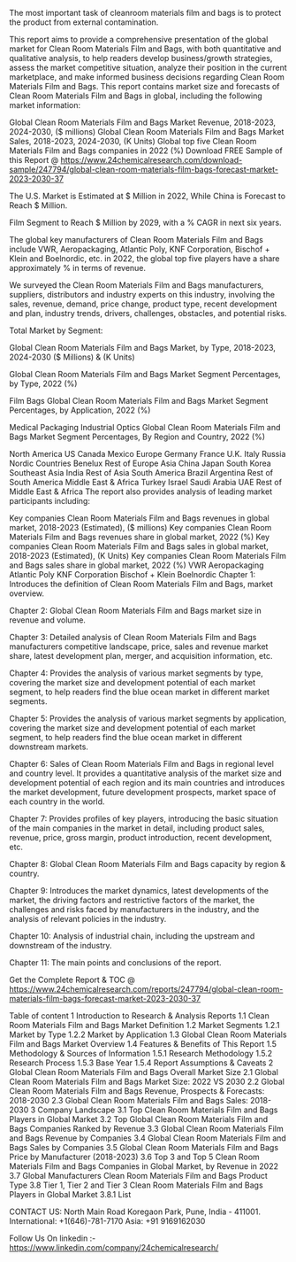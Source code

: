 The most important task of cleanroom materials film and bags is to protect the product from external contamination.

This report aims to provide a comprehensive presentation of the global market for Clean Room Materials Film and Bags, with both quantitative and qualitative analysis, to help readers develop business/growth strategies, assess the market competitive situation, analyze their position in the current marketplace, and make informed business decisions regarding Clean Room Materials Film and Bags. This report contains market size and forecasts of Clean Room Materials Film and Bags in global, including the following market information:

Global Clean Room Materials Film and Bags Market Revenue, 2018-2023, 2024-2030, ($ millions)
Global Clean Room Materials Film and Bags Market Sales, 2018-2023, 2024-2030, (K Units)
Global top five Clean Room Materials Film and Bags companies in 2022 (%)
Download FREE Sample of this Report @ https://www.24chemicalresearch.com/download-sample/247794/global-clean-room-materials-film-bags-forecast-market-2023-2030-37

The U.S. Market is Estimated at $ Million in 2022, While China is Forecast to Reach $ Million.

Film Segment to Reach $ Million by 2029, with a % CAGR in next six years.

The global key manufacturers of Clean Room Materials Film and Bags include VWR, Aeropackaging, Atlantic Poly, KNF Corporation, Bischof + Klein and Boelnordic, etc. in 2022, the global top five players have a share approximately % in terms of revenue.

We surveyed the Clean Room Materials Film and Bags manufacturers, suppliers, distributors and industry experts on this industry, involving the sales, revenue, demand, price change, product type, recent development and plan, industry trends, drivers, challenges, obstacles, and potential risks.

Total Market by Segment:

Global Clean Room Materials Film and Bags Market, by Type, 2018-2023, 2024-2030 ($ Millions) & (K Units)

Global Clean Room Materials Film and Bags Market Segment Percentages, by Type, 2022 (%)

Film
Bags
Global Clean Room Materials Film and Bags Market Segment Percentages, by Application, 2022 (%)

Medical Packaging
Industrial
Optics
Global Clean Room Materials Film and Bags Market Segment Percentages, By Region and Country, 2022 (%)

North America
US
Canada
Mexico
Europe
Germany
France
U.K.
Italy
Russia
Nordic Countries
Benelux
Rest of Europe
Asia
China
Japan
South Korea
Southeast Asia
India
Rest of Asia
South America
Brazil
Argentina
Rest of South America
Middle East & Africa
Turkey
Israel
Saudi Arabia
UAE
Rest of Middle East & Africa
The report also provides analysis of leading market participants including:

Key companies Clean Room Materials Film and Bags revenues in global market, 2018-2023 (Estimated), ($ millions)
Key companies Clean Room Materials Film and Bags revenues share in global market, 2022 (%)
Key companies Clean Room Materials Film and Bags sales in global market, 2018-2023 (Estimated), (K Units)
Key companies Clean Room Materials Film and Bags sales share in global market, 2022 (%)
VWR
Aeropackaging
Atlantic Poly
KNF Corporation
Bischof + Klein
Boelnordic
Chapter 1: Introduces the definition of Clean Room Materials Film and Bags, market overview.

Chapter 2: Global Clean Room Materials Film and Bags market size in revenue and volume.

Chapter 3: Detailed analysis of Clean Room Materials Film and Bags manufacturers competitive landscape, price, sales and revenue market share, latest development plan, merger, and acquisition information, etc.

Chapter 4: Provides the analysis of various market segments by type, covering the market size and development potential of each market segment, to help readers find the blue ocean market in different market segments.

Chapter 5: Provides the analysis of various market segments by application, covering the market size and development potential of each market segment, to help readers find the blue ocean market in different downstream markets.

Chapter 6: Sales of Clean Room Materials Film and Bags in regional level and country level. It provides a quantitative analysis of the market size and development potential of each region and its main countries and introduces the market development, future development prospects, market space of each country in the world.

Chapter 7: Provides profiles of key players, introducing the basic situation of the main companies in the market in detail, including product sales, revenue, price, gross margin, product introduction, recent development, etc.

Chapter 8: Global Clean Room Materials Film and Bags capacity by region & country.

Chapter 9: Introduces the market dynamics, latest developments of the market, the driving factors and restrictive factors of the market, the challenges and risks faced by manufacturers in the industry, and the analysis of relevant policies in the industry.

Chapter 10: Analysis of industrial chain, including the upstream and downstream of the industry.

Chapter 11: The main points and conclusions of the report.

Get the Complete Report & TOC @ https://www.24chemicalresearch.com/reports/247794/global-clean-room-materials-film-bags-forecast-market-2023-2030-37

Table of content
1 Introduction to Research & Analysis Reports
1.1 Clean Room Materials Film and Bags Market Definition
1.2 Market Segments
1.2.1 Market by Type
1.2.2 Market by Application
1.3 Global Clean Room Materials Film and Bags Market Overview
1.4 Features & Benefits of This Report
1.5 Methodology & Sources of Information
1.5.1 Research Methodology
1.5.2 Research Process
1.5.3 Base Year
1.5.4 Report Assumptions & Caveats
2 Global Clean Room Materials Film and Bags Overall Market Size
2.1 Global Clean Room Materials Film and Bags Market Size: 2022 VS 2030
2.2 Global Clean Room Materials Film and Bags Revenue, Prospects & Forecasts: 2018-2030
2.3 Global Clean Room Materials Film and Bags Sales: 2018-2030
3 Company Landscape
3.1 Top Clean Room Materials Film and Bags Players in Global Market
3.2 Top Global Clean Room Materials Film and Bags Companies Ranked by Revenue
3.3 Global Clean Room Materials Film and Bags Revenue by Companies
3.4 Global Clean Room Materials Film and Bags Sales by Companies
3.5 Global Clean Room Materials Film and Bags Price by Manufacturer (2018-2023)
3.6 Top 3 and Top 5 Clean Room Materials Film and Bags Companies in Global Market, by Revenue in 2022
3.7 Global Manufacturers Clean Room Materials Film and Bags Product Type
3.8 Tier 1, Tier 2 and Tier 3 Clean Room Materials Film and Bags Players in Global Market
3.8.1 List

CONTACT US:
North Main Road Koregaon Park, Pune, India - 411001.
International: +1(646)-781-7170
Asia: +91 9169162030

Follow Us On linkedin :- https://www.linkedin.com/company/24chemicalresearch/

